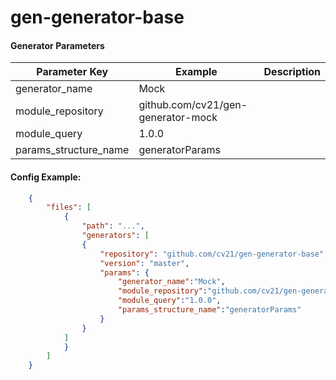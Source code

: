 # gen-generator-base


#### Generator Parameters
| Parameter Key | Example | Description |
| --- | --- | --- |
|generator_name|Mock||
|module_repository|github.com/cv21/gen-generator-mock||
|module_query|1.0.0||
|params_structure_name|generatorParams||

#### Config Example:

```json
	{
		"files": [
			{
				"path": "...",
				"generators": [
				{
					"repository": "github.com/cv21/gen-generator-base",
					"version": "master",
					"params": {
						"generator_name":"Mock",
						"module_repository":"github.com/cv21/gen-generator-mock",
						"module_query":"1.0.0",
						"params_structure_name":"generatorParams"
					}
				}
			]
			}
		]
	}

```

